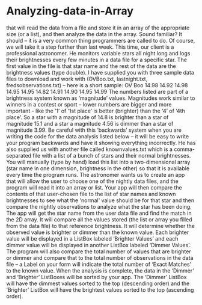 # Analyzing-data-in-Array
that will read the data from a file and store it in an array of the appropriate size (or a list), and then analyze the data in the array.  Sound familiar?  It should – it is a very common thing programmers are called to do.  Of course, we will take it a step further than last week.  This time, our client is a professional astronomer.  He monitors variable stars all night long and logs their brightnesses every few minutes in a data file for a specific star.  The first value in the file is that star name and the rest of the data are the brightness values (type double).  I have supplied you with three sample data files to download and work with (OVBoo.txt, lastnight.txt, fredsobservations.txt) – here is a short sample:  OV Boo 14.98 14.92 14.98 14.95 14.95 14.82 14.91 14.90 14.95 14.99  The numbers listed are part of a brightness system known as ‘magnitude’ values.  Magnitudes work similar to winners in a contest or sport – lower numbers are bigger and more important - like the ‘1’ of ‘1st place’ is better (brighter) than the ‘4’ of ‘4th place’.  So a star with a magnitude of 14.8 is brighter than a star of magnitude 15.1 and a star a magnitude 4.56 is dimmer than a star of magnitude 3.99.  Be careful with this ‘backwards’ system when you are writing the code for the data analysis listed below – it will be easy to write your program backwards and have it showing everything incorrectly.  He has also supplied us with another file called knownvalues.txt which is a comma-separated file with a list of a bunch of stars and their normal brightnesses.  You will manually (type by hand) load this list into a two-dimensional array (star name in one dimension, brightness in the other) so that it is available every time the program runs.  The astronomer wants us to create an app that will allow the user to choose one of the nightly data files, and the program will read it into an array or list. Your app will then compare the contents of that user-chosen file to the list of star names and known brightnesses  to see what the 'normal' value should be for that star and then compare the nightly observations to analyze what the star has been doing.  The app will get the star name from the user data file and find the match in the 2D array.  It will compare all the values stored (the list or array you filled from the data file) to that reference brightness.  It will determine whether the observed value is brighter or dimmer than the known value.  Each brighter value will be displayed in a ListBox labeled ‘Brighter Values’ and each dimmer value will be displayed in another ListBox labeled ‘Dimmer Values’. The program will also compare the total number of values that are brighter or dimmer and compare that to the total number of observations in the data file – a Label on your form will indicate the total number of ‘Exact Matches’ to the known value.  When the analysis is complete, the data in the ‘Dimmer’ and ‘Brighter’ ListBoxes will be sorted by your app.  The ‘Dimmer’ ListBox will have the dimmest values sorted to the top (descending order) and the ‘Brighter’ ListBox will have the brightest values sorted to the top (ascending order).
